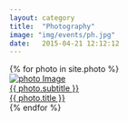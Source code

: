 ```yaml
---
layout: category
title:  "Photography"
image: "img/events/ph.jpg"
date:   2015-04-21 12:12:12
---
```

<section class="no-padding" id="portfolio">
    <div class="container-fluid">
        <div class="row no-gutter">
            {% for photo in site.photo %}
                <div class="col-lg-4 col-sm-6">
                    <a href="{{ photo.url }}" class="portfolio-box">
                        <img src="{{ photo.image }}" class="img-responsive" alt="photo Image">
                        <div class="portfolio-box-caption">
                            <div class="portfolio-box-caption-content">
                                <div class="project-category text-faded">
                                    {{ photo.subtitle }}
                                </div>
                                <div class="project-name">
                                    {{ photo.title }}
                                </div>
                            </div>
                        </div>
                    </a>
                </div>
            {% endfor %}
        </div>
    </div>
</section>